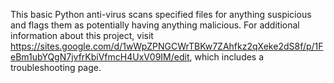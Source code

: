 This basic Python anti-virus scans specified files for anything suspicious and flags them as potentially having anything malicious. For additional information about this project, visit https://sites.google.com/d/1wWpZPNGCWrTBKw7ZAhfkz2qXeke2dS8f/p/1FeBm1ubYQgN7jvfrKbiVfmcH4UxV09IM/edit, which includes a troubleshooting page.
